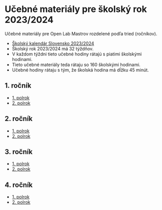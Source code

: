 # Učebné materiály pre školský rok 2023/2024

Učebné materiály pre Open Lab Mastrov rozdelené podľa tried (ročníkov).

- [Školský kalendár Slovensko 2023/2024](https://calendar.zoznam.sk/school-sksk.php)
- Školský rok 2023/2024 má 32 týždňov.
- V každom týždni tieto učebné hodiny rátajú s piatimi školskými hodinami.
- Tieto učebné materiály teda rátaju so 160 školskými hodinami.
- Učebné hodiny rátaju s tým, že školská hodina má dĺžku 45 minút.

## 1. ročník

- [1. polrok](/1_rocnik/1_polrok/Ucebny_plan.md)
- [2. polrok](/1_rocnik/2_polrok/Ucebny_plan.md)

## 2. ročník

- [1. polrok](/2_rocnik/1_polrok/Ucebny_plan.md)
- [2. polrok](/2_rocnik/2_polrok/Ucebny_plan.md)

## 3. ročník

- [1. polrok](/3_rocnik/1_polrok/Ucebny_plan.md)
- [2. polrok](/3_rocnik/2_polrok/Ucebny_plan.md)

## 4. ročník

- [1. polrok](/4_rocnik/1_polrok/Ucebny_plan.md)
- [2. polrok](/4_rocnik/2_polrok/Ucebny_plan.md)
